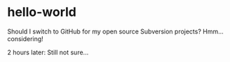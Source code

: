 hello-world
===========

Should I switch to GitHub for my open source Subversion projects? Hmm... considering!

2 hours later: Still not sure...
